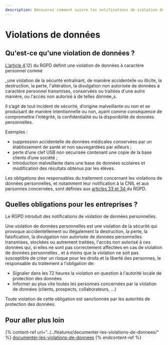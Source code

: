 ```yaml
---
description: Découvrez comment suivre les notifications de violation de données.
---
```


# Violations de données

## Qu'est-ce qu'une violation de données ?

[L’article 4](https://www.cnil.fr/fr/reglement-europeen-protection-donnees/chapitre1#Article4).12) du RGPD définit une violation de données à caractère personnel comme &#x20;

_une violation de la sécurité entraînant, de manière accidentelle ou illicite, la destruction, la perte, l'altération, la divulgation non autorisée de données à caractère personnel transmises, conservées ou traitées d'une autre manière, ou l'accès non autorisé à de telles donnée_s.

Il s’agit de tout incident de sécurité, d’origine malveillante ou non et se produisant de manière intentionnelle ou non, ayant comme conséquence de compromettre l’intégrité, la confidentialité ou la disponibilité de données personnelles.

Exemples :

* suppression accidentelle de données médicales conservées par un établissement de santé et non sauvegardées par ailleurs ;
* perte d’une clef USB non sécurisée contenant une copie de la base clients d’une société ;
* introduction malveillante dans une base de données scolaires et modification des résultats obtenus par les élèves.

Les obligations des responsables du traitement concernant les violations de données personnelles, et notamment leur notification à la CNIL et aux personnes concernées, sont définies aux [articles 33 et 34 ](https://www.cnil.fr/fr/reglement-europeen-protection-donnees/chapitre4#Article33)du RGPD.

## Quelles obligations pour les entreprises ?

Le RGPD introduit des notifications de violation de données personnelles.

Une violation de données personnelles est une violation de la sécurité qui provoque accidentellement ou illégalement la destruction, la perte, la falsification, la divulgation non autorisée de données personnelles transmises, stockées ou autrement traitées, l'accès non autorisé à ces données qui, si elles ne sont pas correctement affectées en cas de violation de données personnelles , et à moins que la violation ne soit pas susceptible de créer un risque pour les droits et la liberté des personnes, le responsable du traitement a l'obligation de:&#x20;

* Signaler dans les 72 heures la violation en question à l'autorité locale de protection des données
* Informer au plus vite toutes les personnes concernées par la violation de données (clients, prospects, collaborateurs, ...)&#x20;

Toute violation de cette obligation est sanctionnée par les autorités de protection des données.

## Pour aller plus loin

{% content-ref url="../../features/documenter-les-violations-de-donnees/" %}
[documenter-les-violations-de-donnees](../../features/documenter-les-violations-de-donnees/)
{% endcontent-ref %}

